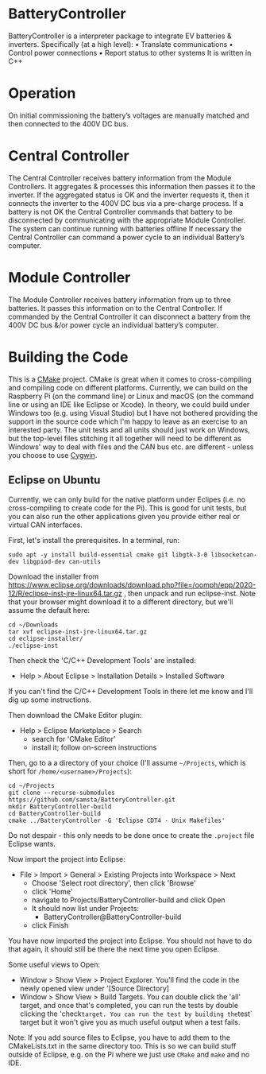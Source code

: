 # BatteryController
BatteryController is a interpreter package to integrate EV batteries & inverters. Specifically (at a high level):
•	Translate communications
•	Control power connections
•	Report status to other systems
It is written in C++ 
# Operation
On initial commissioning the battery’s voltages are manually matched and then connected to the 400V DC bus.
# Central Controller
The Central Controller receives battery information from the Module Controllers. It aggregates & processes this information then passes it to the inverter. If the aggregated status is OK and the inverter requests it, then it connects the inverter to the 400V DC bus via a pre-charge process.
If a battery is not OK the Central Controller commands that battery to be disconnected by communicating with the appropriate Module Controller. The system can continue running with batteries offline
If necessary the Central Controller can command a power cycle to an individual Battery’s computer.
# Module Controller
The Module  Controller receives battery information from up to three batteries. It passes this information on to the Central Controller.
If commanded by the Central Controller it can disconnect a battery from the 400V DC bus &/or power cycle an individual battery’s computer.


# Building the Code

This is a [CMake](https://cmake.org/) project. CMake is great when it comes to cross-compiling and compiling code on different platforms. Currently, we can build on the Raspberry Pi (on the command line) or Linux and macOS (on the command line or using an IDE like Eclipse or Xcode). In theory, we could build under Windows too (e.g. using Visual Studio) but I have not bothered providing the support in the source code which I'm happy to leave as an exercise to an interested party. The unit tests and all units should just work on Windows, but the top-level files stitching it all together will need to be different as Windows' way to deal with files and the CAN bus etc. are different - unless you choose to use [Cygwin](https://www.cygwin.com/).

## Eclipse on Ubuntu

Currently, we can only build for the native platform under Eclipes (i.e. no cross-compiling to create code for the Pi). This is good for unit tests, but you can also run the other applications given you provide either real or virtual CAN interfaces.

First, let's install the prerequisites. In a terminal, run:

~~~
sudo apt -y install build-essential cmake git libgtk-3-0 libsocketcan-dev libgpiod-dev can-utils
~~~

Download the installer from https://www.eclipse.org/downloads/download.php?file=/oomph/epp/2020-12/R/eclipse-inst-jre-linux64.tar.gz , then unpack and run eclipse-inst. Note that your browser might download it to a different directory, but we'll assume the default here:

~~~
cd ~/Downloads
tar xvf eclipse-inst-jre-linux64.tar.gz  
cd eclipse-installer/  
./eclipse-inst  
~~~

Then check the 'C/C++ Development Tools' are installed: 
- Help > About Eclipse > Installation Details > Installed Software

If you can't find the C/C++ Development Tools in there let me know and I'll dig up some instructions.

Then download the CMake Editor plugin: 

- Help > Eclipse Marketplace > Search
   - search for 'CMake Editor'
   - install it; follow on-screen instructions

Then, go to a a directory of your choice (I'll assume `~/Projects`, which is short for `/home/<username>/Projects`):

~~~
cd ~/Projects
git clone --recurse-submodules https://github.com/samsta/BatteryController.git
mkdir BatteryController-build
cd BatteryController-build
cmake ../BatteryController -G 'Eclipse CDT4 - Unix Makefiles'
~~~

Do not despair - this only needs to be done once to create the `.project` file Eclipse wants.

Now import the project into Eclipse:

- File > Import > General > Existing Projects into Workspace > Next
   - Choose 'Select root directory', then click 'Browse'
   - click 'Home'
   - navigate to Projects/BatteryController-build and click Open
   - It should now list under Projects:
      - BatteryController@BatteryController-build
   - click Finish

You have now imported the project into Eclipse. You should not have to do that again, it should still be there the next time you open Eclipse.

Some useful views to Open:

- Window > Show View > Project Explorer. You'll find the code in the newly opened view under '[Source Directory]
- Window > Show View > Build Targets. You can double click the 'all' target, and once that's completed, you can run the tests by double clicking the 'check` target. You can run the test by building the `test` target but it won't give you as much useful output when a test fails.

Note: If you add source files to Eclipse, you have to add them to the CMakeLists.txt in the same directory too. This is so we can build stuff outside of Eclipse, e.g. on the Pi where we just use `CMake` and `make` and no IDE.


